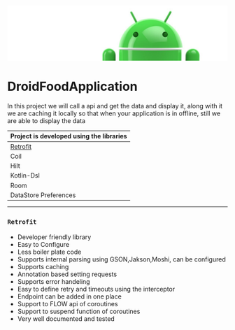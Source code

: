 ![Banner](images/Logo-new.png)

# DroidFoodApplication
In this project we will call a api and get the data and display it, along with it we are caching it locally so that when your application is in offline, still we are able to display the data

| **Project is developed using the libraries** |
| --- |
| [Retrofit](https://github.com/devrath/DroidFoodApplication/blob/main/README.md#retrofit)|
| Coil |
| Hilt |
| Kotlin-Dsl |
| Room |
| DataStore Preferences |


---
### ``Retrofit``

* Developer friendly library
* Easy to Configure
* Less boiler plate code
* Supports internal parsing using GSON,Jakson,Moshi, can be configured
* Supports caching
* Annotation based setting requests
* Supports error handeling
* Easy to define retry and timeouts using the interceptor
* Endpoint can be added in one place
* Support to FLOW api of coroutines
* Support to suspend function of coroutines
* Very well documented and tested
